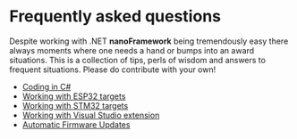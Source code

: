 # Frequently asked questions

Despite working with .NET **nanoFramework** being tremendously easy there always moments where one needs a hand or bumps into an award situations. This is a collection of tips, perls of wisdom and answers to frequent situations.
Please do contribute with your own!

- [Coding in C#](coding-in-csharp.md)
- [Working with ESP32 targets](working-with-esp32-targets.md)
- [Working with STM32 targets](working-with-stm32-targets.md)
- [Working with Visual Studio extension](working-with-vs-extension.md)
- [Automatic Firmware Updates](automatic-firmware-updates.md)
